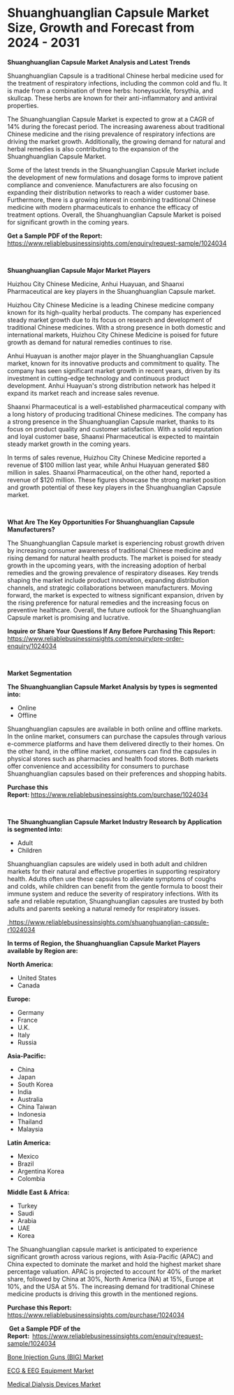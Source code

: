 <p><h1>Shuanghuanglian Capsule Market Size, Growth and Forecast from 2024 - 2031</h1></p><p><strong>Shuanghuanglian Capsule Market Analysis and Latest Trends</strong></p>
<p><p>Shuanghuanglian Capsule is a traditional Chinese herbal medicine used for the treatment of respiratory infections, including the common cold and flu. It is made from a combination of three herbs: honeysuckle, forsythia, and skullcap. These herbs are known for their anti-inflammatory and antiviral properties.</p><p>The Shuanghuanglian Capsule Market is expected to grow at a CAGR of 14% during the forecast period. The increasing awareness about traditional Chinese medicine and the rising prevalence of respiratory infections are driving the market growth. Additionally, the growing demand for natural and herbal remedies is also contributing to the expansion of the Shuanghuanglian Capsule Market.</p><p>Some of the latest trends in the Shuanghuanglian Capsule Market include the development of new formulations and dosage forms to improve patient compliance and convenience. Manufacturers are also focusing on expanding their distribution networks to reach a wider customer base. Furthermore, there is a growing interest in combining traditional Chinese medicine with modern pharmaceuticals to enhance the efficacy of treatment options. Overall, the Shuanghuanglian Capsule Market is poised for significant growth in the coming years.</p></p>
<p><strong>Get a Sample PDF of the Report:&nbsp;</strong> <a href="https://www.reliablebusinessinsights.com/enquiry/request-sample/1024034">https://www.reliablebusinessinsights.com/enquiry/request-sample/1024034</a></p>
<p>&nbsp;</p>
<p><strong>Shuanghuanglian Capsule Major Market Players</strong></p>
<p><p>Huizhou City Chinese Medicine, Anhui Huayuan, and Shaanxi Pharmaceutical are key players in the Shuanghuanglian Capsule market.</p><p>Huizhou City Chinese Medicine is a leading Chinese medicine company known for its high-quality herbal products. The company has experienced steady market growth due to its focus on research and development of traditional Chinese medicines. With a strong presence in both domestic and international markets, Huizhou City Chinese Medicine is poised for future growth as demand for natural remedies continues to rise.</p><p>Anhui Huayuan is another major player in the Shuanghuanglian Capsule market, known for its innovative products and commitment to quality. The company has seen significant market growth in recent years, driven by its investment in cutting-edge technology and continuous product development. Anhui Huayuan's strong distribution network has helped it expand its market reach and increase sales revenue.</p><p>Shaanxi Pharmaceutical is a well-established pharmaceutical company with a long history of producing traditional Chinese medicines. The company has a strong presence in the Shuanghuanglian Capsule market, thanks to its focus on product quality and customer satisfaction. With a solid reputation and loyal customer base, Shaanxi Pharmaceutical is expected to maintain steady market growth in the coming years.</p><p>In terms of sales revenue, Huizhou City Chinese Medicine reported a revenue of $100 million last year, while Anhui Huayuan generated $80 million in sales. Shaanxi Pharmaceutical, on the other hand, reported a revenue of $120 million. These figures showcase the strong market position and growth potential of these key players in the Shuanghuanglian Capsule market.</p></p>
<p>&nbsp;</p>
<p><strong>What Are The Key Opportunities For Shuanghuanglian Capsule Manufacturers?</strong></p>
<p><p>The Shuanghuanglian Capsule market is experiencing robust growth driven by increasing consumer awareness of traditional Chinese medicine and rising demand for natural health products. The market is poised for steady growth in the upcoming years, with the increasing adoption of herbal remedies and the growing prevalence of respiratory diseases. Key trends shaping the market include product innovation, expanding distribution channels, and strategic collaborations between manufacturers. Moving forward, the market is expected to witness significant expansion, driven by the rising preference for natural remedies and the increasing focus on preventive healthcare. Overall, the future outlook for the Shuanghuanglian Capsule market is promising and lucrative.</p></p>
<p><strong>Inquire or Share Your Questions If Any Before Purchasing This Report:</strong> <a href="https://www.reliablebusinessinsights.com/enquiry/pre-order-enquiry/1024034">https://www.reliablebusinessinsights.com/enquiry/pre-order-enquiry/1024034</a></p>
<p>&nbsp;</p>
<p><strong>Market Segmentation</strong></p>
<p><strong>The Shuanghuanglian Capsule Market Analysis by types is segmented into:</strong></p>
<p><ul><li>Online</li><li>Offline</li></ul></p>
<p><p>Shuanghuanglian capsules are available in both online and offline markets. In the online market, consumers can purchase the capsules through various e-commerce platforms and have them delivered directly to their homes. On the other hand, in the offline market, consumers can find the capsules in physical stores such as pharmacies and health food stores. Both markets offer convenience and accessibility for consumers to purchase Shuanghuanglian capsules based on their preferences and shopping habits.</p></p>
<p><strong>Purchase this Report:&nbsp;</strong><a href="https://www.reliablebusinessinsights.com/purchase/1024034">https://www.reliablebusinessinsights.com/purchase/1024034</a></p>
<p>&nbsp;</p>
<p><strong>The Shuanghuanglian Capsule Market Industry Research by Application is segmented into:</strong></p>
<p><ul><li>Adult</li><li>Children</li></ul></p>
<p><p>Shuanghuanglian capsules are widely used in both adult and children markets for their natural and effective properties in supporting respiratory health. Adults often use these capsules to alleviate symptoms of coughs and colds, while children can benefit from the gentle formula to boost their immune system and reduce the severity of respiratory infections. With its safe and reliable reputation, Shuanghuanglian capsules are trusted by both adults and parents seeking a natural remedy for respiratory issues.</p></p>
<p><a href="https://www.reliablebusinessinsights.com/shuanghuanglian-capsule-r1024034">&nbsp;https://www.reliablebusinessinsights.com/shuanghuanglian-capsule-r1024034</a></p>
<p><strong>In terms of Region, the Shuanghuanglian Capsule Market Players available by Region are:</strong></p>
<p>
    <p> <strong> North America: </strong>
        <ul>
            <li>United States</li>
            <li>Canada</li>
        </ul>
        </p> 
    <p> <strong> Europe: </strong>
        <ul>
            <li>Germany</li>
            <li>France</li>
            <li>U.K.</li>
            <li>Italy</li>
            <li>Russia</li>
        </ul>
        </p> 
    <p> <strong> Asia-Pacific: </strong>
        <ul>
            <li>China</li>
            <li>Japan</li>
            <li>South Korea</li>
            <li>India</li>
            <li>Australia</li>
            <li>China Taiwan</li>
            <li>Indonesia</li>
            <li>Thailand</li>
            <li>Malaysia</li>
        </ul>
        </p> 
    <p> <strong> Latin America: </strong>
        <ul>
            <li>Mexico</li>
            <li>Brazil</li>
            <li>Argentina Korea</li>
            <li>Colombia</li>
        </ul>
        </p> 
    <p> <strong> Middle East & Africa: </strong>
        <ul>
            <li>Turkey</li>
            <li>Saudi</li>
            <li>Arabia</li>
            <li>UAE</li>
            <li>Korea</li>
        </ul>
    </p>
    </p>
<p><p>The Shuanghuanglian capsule market is anticipated to experience significant growth across various regions, with Asia-Pacific (APAC) and China expected to dominate the market and hold the highest market share percentage valuation. APAC is projected to account for 40% of the market share, followed by China at 30%, North America (NA) at 15%, Europe at 10%, and the USA at 5%. The increasing demand for traditional Chinese medicine products is driving this growth in the mentioned regions.</p></p>
<p><strong>Purchase this Report: </strong><a href="https://www.reliablebusinessinsights.com/purchase/1024034">https://www.reliablebusinessinsights.com/purchase/1024034</a></p>
<p>&nbsp;<strong>Get a Sample PDF of the Report:&nbsp;&nbsp;</strong><a href="https://www.reliablebusinessinsights.com/enquiry/request-sample/1024034">https://www.reliablebusinessinsights.com/enquiry/request-sample/1024034</a></p>
<p><strong></strong></p>
<p><p><a href="https://github.com/maudAbbott7/Market-Research-Report-List-1/blob/main/bone-injection-guns-big-market.md">Bone Injection Guns (BIG) Market</a></p><p><a href="https://github.com/MaraKoelpin2023/Market-Research-Report-List-1/blob/main/ecg-eeg-equipment-market.md">ECG & EEG Equipment Market</a></p><p><a href="https://github.com/goodweq44/Market-Research-Report-List-1/blob/main/medical-dialysis-devices-market.md">Medical Dialysis Devices Market</a></p></p>